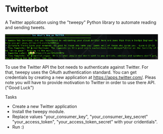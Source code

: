 # Twitterbot
A Twitter application using the "tweepy" Python library to automate reading and sending tweets.

![](/img.jpg)

To use the Twitter API the bot needs to authenticate against Twitter. For that, tweepy uses the OAuth authentication standard.
You can get credentials by creating a new application at https://apps.twitter.com/.
Pleas note you will have to provide motivation to Twitter in order to use there API. ("Good Luck")

Tasks
* Create a new Twitter application
* Install the tweepy module.
* Replace values "your_consumer_key", "your_consumer_key_secret" "your_access_token", "your_access_token_secret" with your cridentials".
* Run :)
